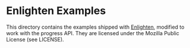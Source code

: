 # Enlighten Examples

[enlighten]: https://github.com/Rockhopper-Technologies/enlighten/tree/main/examples

This directory contains the examples shipped with [Enlighten][], modified to work with
the progress API.  They are licensed under the Mozilla Public License (see LICENSE).
